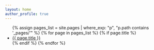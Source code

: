 ```yaml
---
layout: home
author_profile: true
---
```


<nav>
  <ul>
    {% assign pages_list = site.pages | where_exp: "p", "p.path contains '_pages/'" %}
    {% for page in pages_list %}
      {% if page.title %}
        <li><a href="{{ page.url }}">{{ page.title }}</a></li>
      {% endif %}
    {% endfor %}
  </ul>
</nav>